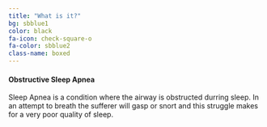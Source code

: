 ```yaml
---
title: "What is it?"
bg: sbblue1
color: black
fa-icon: check-square-o
fa-color: sbblue2
class-name: boxed
---
```


#### Obstructive Sleep Apnea

Sleep Apnea is a condition where the airway is obstructed durring sleep. In an attempt to breath the sufferer will gasp or snort and this struggle makes for a very poor quality of sleep.